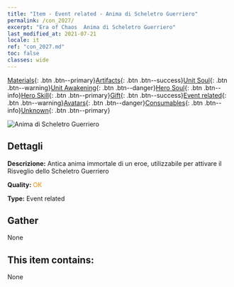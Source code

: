 ```yaml
---
title: "Item - Event related - Anima di Scheletro Guerriero"
permalink: /con_2027/
excerpt: "Era of Chaos  Anima di Scheletro Guerriero"
last_modified_at: 2021-07-21
locale: it
ref: "con_2027.md"
toc: false
classes: wide
---
```

 [Materials](/ItemsIT/){: .btn .btn--primary}[Artifacts](/ItemsIT/Artifacts/){: .btn .btn--success}[Unit Soul](/ItemsIT/UnitSoul/){: .btn .btn--warning}[Unit Awakening](/ItemsIT/UnitAwakening/){: .btn .btn--danger}[Hero Soul](/ItemsIT/HeroSoul/){: .btn .btn--info}[Hero Skill](/ItemsIT/HeroSkill/){: .btn .btn--primary}[Gift](/ItemsIT/Gift/){: .btn .btn--success}[Event related](/ItemsIT/Events/){: .btn .btn--warning}[Avatars](/ItemsIT/Avatars/){: .btn .btn--danger}[Consumables](/ItemsIT/Consumables/){: .btn .btn--info}[Unknown](/ItemsIT/Unknown/){: .btn .btn--primary}

 ![Anima di Scheletro Guerriero](/images/t/juexing_301.png)

## Dettagli
 **Descrizione:** Antica anima immortale di un eroe, utilizzabile per attivare il Risveglio dello Scheletro Guerriero

 **Quality:** <span style="color: #FF8C00">OK</span>

 **Type:** Event related

## Gather

  None

## This item contains:

  None


